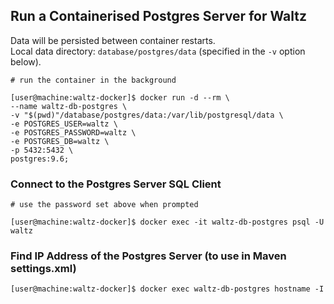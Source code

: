 ## Run a Containerised Postgres Server for Waltz 

Data will be persisted between container restarts.  
Local data directory: `database/postgres/data` (specified in the `-v` option below).

```console
# run the container in the background

[user@machine:waltz-docker]$ docker run -d --rm \
--name waltz-db-postgres \
-v "$(pwd)"/database/postgres/data:/var/lib/postgresql/data \
-e POSTGRES_USER=waltz \
-e POSTGRES_PASSWORD=waltz \
-e POSTGRES_DB=waltz \
-p 5432:5432 \
postgres:9.6;
```

### Connect to the Postgres Server SQL Client
```console
# use the password set above when prompted

[user@machine:waltz-docker]$ docker exec -it waltz-db-postgres psql -U waltz
```

### Find IP Address of the Postgres Server (to use in Maven settings.xml)
```console
[user@machine:waltz-docker]$ docker exec waltz-db-postgres hostname -I
```